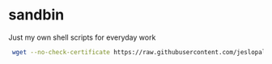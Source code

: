 # sandbin

Just my own shell scripts for everyday work

```zsh
 wget --no-check-certificate https://raw.githubusercontent.com/jeslopalo/sandbin/master/install.sh -O - | sh

```
